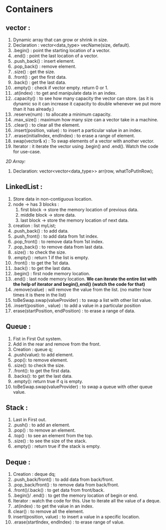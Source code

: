 # Containers

## vector :

1. Dynamic array that can grow or shrink in size.
2. Declaration : vector<data_type> vecName(size, default).
3. .begin() : point the starting location of a vector.
4. .end() : point the last location of a vector.
5. .push_back() : insert element.
6. .pop_back() : remove element.
7. .size() : get the size.
8. .front() : get the first data.
9. .back() : get the last data.
10. .empty() : check if vector empty. return 0 or 1.
11. .at(index) : to get and manipulate data in an index.
12. .capacity() : to see how many capacity the vector can store. (as it is dynamic so it can increase it capacity to double whenever we put more than it has already.)
13. .reserve(num) : to allocate a minimum capacity.
14. .max_size() : maximum how many size can a vector take in a machine.
15. .clear() : to clear all the element.
16. .insert(position, value) : to insert a particular value in an index.
17. .erase(initialIndex, endIndex) : to erase a range of element.
18. swap(vector& x) : To swap elements of a vector with another vector.
19. Iterator : it iterate the vector using .begin() and .end(). Watch the code for use-case.

_2D Array:_

1.  Declaration: vector<vector<data_type>> arr(row, whatToPutInRow);

## LinkedList :

1. Store data in non-contiguous location.
2. node -> has 3 blocks :
   1. first block -> store the memory location of previous data.
   2. middle block -> store data.
   3. last block -> store the memory location of next data.
3. creation : list<int> myList;
4. .push_back() : to add data.
5. .push_front() : to add data from 1st index.
6. .pop_front() : to remove data from 1st index.
7. .pop_back() : to remove data from last data.
8. .size() : to check the size.
9. .empty() : return 1 if the list is empty.
10. .front() : to get the 1st data.
11. .back() : to get the last data.
12. .begin() : first node memory location.
13. .end() : last node memory location.
    **We can iterate the entire list with the help of iterator and begin(),end() (watch the code for that)**
14. .remove(value) : will remove the value from the list. (no matter how times it is there in the list)
15. toBeSwap.swap(valueProvider) : to swap a list with other list value.
16. .insert(position , value) : to add a value in a particular position
17. erase(startPosition, endPosition) : to erase a range of data.

## Queue :

1. Fist in First Out system.
2. Add in the rear and remove from the front.
3. Creation : queue<int> q;
4. .push(value): to add element.
5. .pop(): to remove element.
6. .size(): to check the size.
7. .front(): to get the first data.
8. .backs(): to get the last data.
9. .empty(): return true if q is empty.
10. toBeSwap.swap(valueProvider) : to swap a queue with other queue value.

## Stack :

1. Last in First out.
2. .push() : to add an element.
3. .pop() : to remove an element.
4. .top() : to see an element from the top.
5. .size() : to see the size of the stack.
6. .empty() : return true if the stack is empty.

## Deque :

1. Creation : deque<int> dq;
2. .push_back/front() : to add data from back/front.
3. .pop_back/front() : to remove data from back/front.
4. .front()/.back() : to get data from front/back.
5. .begin()/ .end() : to get the memory location of begin or end.
6. Iterator : watch the code for this. Use to iterate all the value of a deque.
7. .at(index) : to get the value in an index.
8. clear() : to remove all the element.
9. insert(position, value) : to insert a value in a specific location.
10. .erase(startIndex, endIndex) : to erase range of value.
